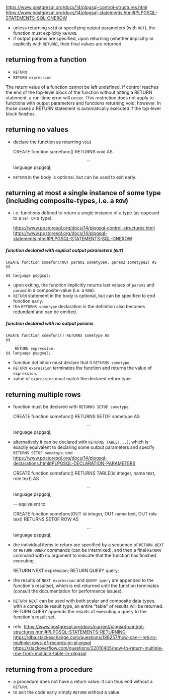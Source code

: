 https://www.postgresql.org/docs/14/plpgsql-control-structures.html
https://www.postgresql.org/docs/14/plpgsql-statements.html#PLPGSQL-STATEMENTS-SQL-ONEROW   

- unless returning `void` or specifying output parameters (with `OUT`), the function must explicitly `RETURN`. 
- if output params are specified, upon returning (whether implicitly or explicitly with `RETURN`), their final values are returned.

## returning from a function

- `RETURN`
- `RETURN expression`



The return value of a function cannot be left undefined. If control reaches the end of the top-level block of the function without hitting a RETURN statement, a run-time error will occur. This restriction does not apply to functions with output parameters and functions returning void, however. In those cases a RETURN statement is automatically executed if the top-level block finishes.

## returning no values
- declare the function as returning `void`
    
    CREATE function somefunc() RETURNS void AS
    $$
        ...
    $$ language pspgsql;

- `RETURN` in the body is optional, but can be used to exit early.

## returning at most a single instance of some type (including composite-types, i.e. a `ROW`)
    
- i.e. functions defined to return a single instance of a type (as opposed to a `SET OF` a type).

    https://www.postgresql.org/docs/14/plpgsql-control-structures.html
    https://www.postgresql.org/docs/14/plpgsql-statements.html#PLPGSQL-STATEMENTS-SQL-ONEROW   

##### function declared with explicit output parameters (`OUT`) 
    
    CREATE function somefunc(OUT param1 sometypeA, param2 sometype2) AS
    $$
        ...
    $$ language pspgsql;

- upon exiting, the function implicitly returns last values of `param1` and `param2` in a composite-value (i.e. a `ROW`).
- `RETURN` statement in the body is optional, but can be specified to end function early.
- the `RETURNS sometype` declaration in the definition also becomes redundant and can be omitted. 

##### function declared with no output params

    CREATE function somefunc() RETURNS sometype AS
    $$
        ...
        RETURN expression;
    $$ language pspgsql;
    
- function definition must declare that it `RETURNS sometype`.
- `RETURN expression` terminates the function and returns the value of `expression`.
- value of `expression` must match the declared return type.

## returning multiple rows

- function must be declared with `RETURNS SETOF sometype`.
    
    CREATE function somefunc() RETURNS SETOF sometype AS
    $$
        ...
    $$ language pspgsql;

- alternatively it can be declared with `RETURNS TABLE(...)`, which is exactly equivalent to declaring some output parameters and specify `RETURNS SETOF sometype`. 
    see https://www.postgresql.org/docs/14/plpgsql-declarations.html#PLPGSQL-DECLARATION-PARAMETERS
    
    CREATE function somefunc() 
    RETURNS TABLE(id integer, name text, role text) AS
    $$
        ...
    $$ language pspgsql;

    -- equivalent to 

    CREATE function somefunc(OUT id integer, OUT name text, OUT role text) 
    RETURNS SETOF ROW AS
    $$
        ...
    $$ language pspgsql;

- the individual items to return are specified by a sequence of `RETURN NEXT` or `RETURN QUERY` commands (can be intermixed), and then a final `RETURN` command with no argument to indicate that the function has finished executing. 

    RETURN NEXT expression;
    RETURN QUERY query;

- the results of `NEXT expression` and `QUERY query` are appended to the function's resultset, which is not returned until the function terminates (consult the documentation for performance issues).

- `RETURN NEXT` can be used with both scalar and composite data types. with a composite result type, an entire “table” of results will be returned. RETURN QUERY appends the results of executing a query to the function's result set. 

- refs: 
    https://www.postgresql.org/docs/current/plpgsql-control-structures.html#PLPGSQL-STATEMENTS-RETURNING
    https://dba.stackexchange.com/questions/186257/how-can-i-return-multiple-rows-of-records-in-pl-pgsql
    https://stackoverflow.com/questions/22010405/how-to-return-multiple-row-from-multiple-table-in-plpgsql

## returning from a procedure
- a procedure does not have a return value. It can thus end without a `RETURN`.
- to exit the code early simply `RETURN` without a value.


